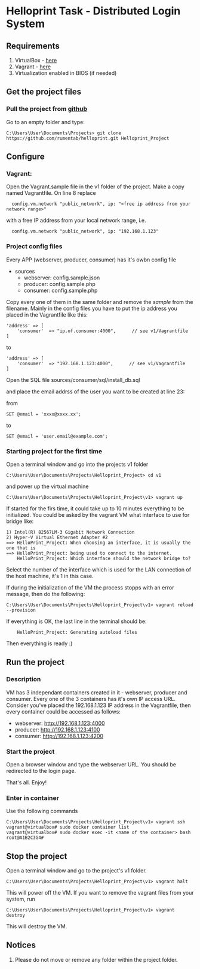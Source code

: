 # Helloprint Task - Distributed Login System

## Requirements
1. VirtualBox - [here](https://www.virtualbox.org/)
2. Vagrant - [here](https://www.vagrantup.com/downloads.html)
3. Virtualization enabled in BIOS (if needed)

## Get the project files
### Pull the project from [github](https://github.com/rumentab/helloprint.git)
Go to an empty folder and type:
````
C:\Users\User\Documents\Projects> git clone https://github.com/rumentab/helloprint.git Helloprint_Project
````
    
## Configure
### Vagrant:
Open the Vagrant.sample file in the v1 folder of the project. Make a copy named Vagrantfile. On line 8 replace 
````
  config.vm.network "public_network", ip: "<free ip address from your network range>" 
````
with a free IP address from your local network range, i.e.
````
  config.vm.network "public_network", ip: "192.168.1.123"
````

### Project config files
Every APP (webserver, producer, consumer) has it's owbn config file
* sources
    - webserver: config.sample.json
    - producer: config.sample.php
    - consumer: config.sample.php
    
Copy every one of them in the same folder and remove the *sample* from the filename.
Mainly in the config files you have to put the ip address you placed in the Vagrantfile like this:
````
'address' => [
    'consumer'  => "ip.of.consumer:4000",      // see v1/Vagrantfile
] 
````
to 
````
'address' => [
    'consumer'  => "192.168.1.123:4000",      // see v1/Vagrantfile
]

````

Open the SQL file sources/consumer/sql/install_db.sql

and place the email addrss of the user you want to be created at line 23:

from
````MySQL
SET @email = 'xxxx@xxxx.xx';
````
to
````MySQL
SET @email = 'user.email@example.com';
````
### Starting project for the first time

Open a terminal window and go into the projects v1 folder
````
C:\Users\User\Documents\Projects\Helloprint_Project> cd v1
````
and power up the virtual machine
````
C:\Users\User\Documents\Projects\Helloprint_Project\v1> vagrant up
````
If started for the firs time, it could take up to 10 minutes everything to be initialized.
You could be asked by the vagrant VM what interface to use for bridge like:
````
1) Intel(R) 82567LM-3 Gigabit Network Connection
2) Hyper-V Virtual Ethernet Adapter #2
==> HelloPrint_Project: When choosing an interface, it is usually the one that is
==> HelloPrint_Project: being used to connect to the internet.
    HelloPrint_Project: Which interface should the network bridge to?
````
Select the number of the interface which is used for the LAN connection of the host machine, it's 1 in this case.

If during the initialization of the VM the process stopps with an error message, then do the following:
````
C:\Users\User\Documents\Projects\Helloprint_Project\v1> vagrant reload --provision
````

If everything is OK, the last line in the terminal should be:
````
    HelloPrint_Project: Generating autoload files
````
Then everything is ready :)

## Run the project
### Description
VM has 3 independant containers created in it - webserver, producer and consumer. Every one of the 3 containers has it's own IP access URL.
Consider you've placed the 192.168.1.123 IP address in the Vagrantfile, then every container could be accessed as follows:

- webserver: http://192.168.1.123:4000
- producer: http://192.168.1.123:4100
- consumer: http://192.168.1.123:4200

### Start the project
Open a browser window and type the webserver URL. You should be redirected to the login page. 

That's all. Enjoy!

### Enter in container
Use the following commands
````
C:\Users\User\Documents\Projects\Helloprint_Project\v1> vagrant ssh
vagrant@virtualbox# sudo docker container list
vagrant@virtualbox# sudo docker exec -it <name of the container> bash
root@A1B2C3G4#
````


## Stop the project
Open a terminal window and go to the project's v1 folder.
````
C:\Users\User\Documents\Projects\Helloprint_Project\v1> vagrant halt
````
This will power off the VM. 
If you want to remove the vagrant files from your system, run
````
C:\Users\User\Documents\Projects\Helloprint_Project\v1> vagrant destroy
````

This will destroy the VM.

## Notices
1. Please do not move or remove any folder within the project folder.